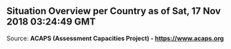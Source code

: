 ## Situation Overview per Country as of Sat, 17 Nov 2018 03:24:49 GMT

Source: **ACAPS (Assessment Capacities Project) - https://www.acaps.org**